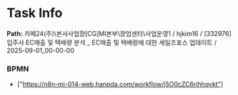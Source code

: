 # Task Info

**Path:** 카페24(주)\본사사업장\[CG]MI본부\창업센터\사업운영1 / hjkim16 / [332976] 입주사 EC매출 및 택배량 분석 _ EC매출 및 택배량에 대한 세일즈포스 업데이트 / 2025-09-01_00-00-00

### BPMN
- ["https://n8n-mi-014-web.hanpda.com/workflow/j5O0cZC6rihhqvkt"]

